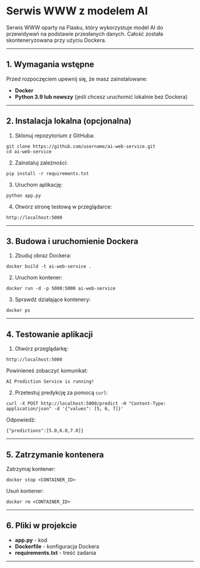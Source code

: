 # Serwis WWW z modelem AI


Serwis WWW oparty na Flasku, który wykorzystuje model AI do przewidywań na podstawie przesłanych danych. Całość została skonteneryzowana przy użyciu Dockera.

---

## 1. Wymagania wstępne

Przed rozpoczęciem upewnij się, że masz zainstalowane:
- **Docker**
- **Python 3.9 lub nowszy** (jeśli chcesz uruchomić lokalnie bez Dockera)

---

## 2. Instalacja lokalna (opcjonalna)

1. Sklonuj repozytorium z GitHuba:
```
git clone https://github.com/username/ai-web-service.git
cd ai-web-service
```
2. Zainstaluj zależności:
```
pip install -r requirements.txt
```
3. Uruchom aplikację:
```
python app.py
```
4. Otwórz stronę testową w przeglądarce:
```
http://localhost:5000
```

---

## 3. Budowa i uruchomienie Dockera

1. Zbuduj obraz Dockera:
```
docker build -t ai-web-service .
```
2. Uruchom kontener:
```
docker run -d -p 5000:5000 ai-web-service
```
3. Sprawdź działające kontenery:
```
docker ps
```

---

## 4. Testowanie aplikacji

1. Otwórz przeglądarkę:
```
http://localhost:5000
```
Powinieneś zobaczyć komunikat:
```
AI Prediction Service is running!
```

2. Przetestuj predykcję za pomocą `curl`:
```
curl -X POST http://localhost:5000/predict -H "Content-Type: application/json" -d '{"values": [5, 6, 7]}'
```
Odpowiedź:
```
{"predictions":[5.0,6.0,7.0]}
```

---

## 5. Zatrzymanie kontenera

Zatrzymaj kontener:
```
docker stop <CONTAINER_ID>
```
Usuń kontener:
```
docker rm <CONTAINER_ID>
```

---

## 6. Pliki w projekcie

- **app.py** - kod
- **Dockerfile** - konfiguracja Dockera
- **requirements.txt** - treść zadania

---

